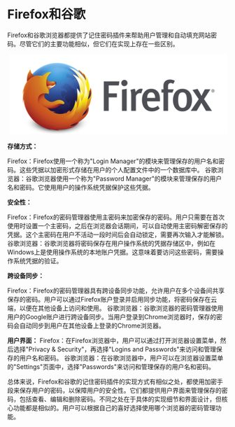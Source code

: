 Firefox和谷歌
=
Firefox和谷歌浏览器都提供了记住密码插件来帮助用户管理和自动填充网站密码。尽管它们的主要功能相似，但它们在实现上存在一些区别。

![image](https://github.com/yxh1120/Homework-group-41/blob/main/Project%2017/Firefox.png)

**存储方式：**

Firefox：Firefox使用一个称为"Login Manager"的模块来管理保存的用户名和密码。这些凭据以加密形式存储在用户的个人配置文件中的一个数据库中。
谷歌浏览器：谷歌浏览器使用一个称为"Password Manager"的模块来管理保存的用户名和密码。它使用用户的操作系统凭据保护这些凭据。

**安全性：**

Firefox：Firefox的密码管理器使用主密码来加密保存的密码。用户只需要在首次使用时设置一个主密码，之后在浏览器会话期间，可以自动使用主密码解密保存的凭据。这个主密码在用户不活动一段时间后会自动锁定，需要再次输入才能解锁。
谷歌浏览器：谷歌浏览器将密码保存在用户操作系统的凭据存储区中，例如在Windows上是使用操作系统的本地账户凭据。这意味着要访问这些密码，需要操作系统凭据的验证。

**跨设备同步：**

Firefox：Firefox的密码管理器具有跨设备同步功能，允许用户在多个设备间共享保存的密码。用户可以通过Firefox账户登录并启用同步功能，将密码保存在云端，以便在其他设备上访问和使用。
谷歌浏览器：谷歌浏览器的密码管理器使用用户的Google账户进行跨设备同步。当用户登录到Chrome浏览器时，保存的密码会自动同步到用户在其他设备上登录的Chrome浏览器。

**用户界面：**
Firefox：在Firefox浏览器中，用户可以通过打开浏览器设置菜单，然后选择"Privacy & Security"，再选择"Logins and Passwords"来访问和管理保存的用户名和密码。
谷歌浏览器：在谷歌浏览器中，用户可以在浏览器设置菜单的"Settings"页面中，选择"Passwords"来访问和管理保存的用户名和密码。

总体来说，Firefox和谷歌的记住密码插件的实现方式有相似之处，都使用加密手段来保存用户的密码，以保障用户的安全性。它们都提供用户界面来管理保存的密码，包括查看、编辑和删除密码。不同之处在于具体的实现细节和界面设计，但核心功能都是相似的。用户可以根据自己的喜好选择使用哪个浏览器的密码管理功能。
